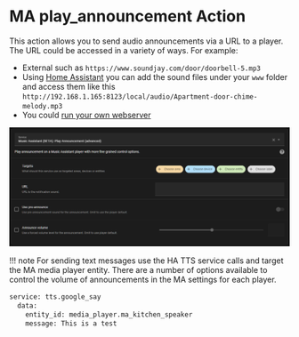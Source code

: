 # MA play_announcement Action

This action allows you to send audio announcements via a URL to a player. The URL could be accessed in a variety of ways. For example:

- External such as `https://www.soundjay.com/door/doorbell-5.mp3` 
- Using [Home Assistant](https://www.home-assistant.io/integrations/http/#hosting-files) you can add the sound files under your `www` folder and access them like this `http://192.168.1.165:8123/local/audio/Apartment-door-chime-melody.mp3`
- You could [run your own webserver](https://www.instructables.com/Set-up-your-very-own-Web-server/)

![image](../assets/screenshots/service-call/play_announcement.png)

!!! note
    For sending text messages use the HA TTS service calls and target the MA media player entity. There are a number of options available to control the volume of announcements in the MA settings for each player.
```
service: tts.google_say
  data:
    entity_id: media_player.ma_kitchen_speaker
    message: This is a test
```
